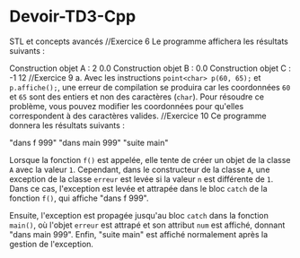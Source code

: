 # Devoir-TD3-Cpp
STL et concepts avancés
//Exercice 6
Le programme affichera les résultats suivants :

Construction objet A : 2 0.0
Construction objet B : 0.0
Construction objet C : -1 12
//Exercice 9 
a. Avec les instructions `point<char> p(60, 65);` et `p.affiche();`, une erreur de compilation se produira car les coordonnées `60` et `65` sont des entiers et non des caractères (`char`). Pour résoudre ce problème, vous pouvez modifier les coordonnées pour qu'elles correspondent à des caractères valides.
//Exercice 10
Ce programme donnera les résultats suivants :

"dans f 999"
"dans main 999"
"suite main"

Lorsque la fonction `f()` est appelée, elle tente de créer un objet de la classe `A` avec la valeur `1`. Cependant, dans le constructeur de la classe `A`, une exception de la classe `erreur` est levée si la valeur `n` est différente de `1`. Dans ce cas, l'exception est levée et attrapée dans le bloc `catch` de la fonction `f()`, qui affiche "dans f 999".

Ensuite, l'exception est propagée jusqu'au bloc `catch` dans la fonction `main()`, où l'objet `erreur` est attrapé et son attribut `num` est affiché, donnant "dans main 999". Enfin, "suite main" est affiché normalement après la gestion de l'exception.
